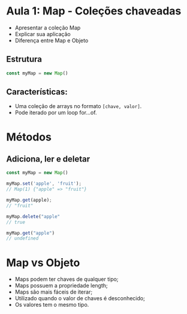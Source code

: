 # Aula 1: Map - Coleções chaveadas

- Apresentar a coleção Map
- Explicar sua aplicação
- Diferença entre Map e Objeto

## Estrutura
```js
const myMap = new Map()
```

## Características:

- Uma coleção de arrays no formato ```[chave, valor]```.
- Pode iterado por um loop for...of.

# Métodos

## Adiciona, ler e deletar
```js
const myMap = new Map()

myMap.set('apple', 'fruit');
// Map(1) {"apple" => "fruit"}

myMap.get(apple);
// "fruit"

myMap.delete("apple"
// true

myMap.get("apple")
// undefined
```

# Map vs Objeto

- Maps podem ter chaves de qualquer tipo;
- Maps possuem a propriedade length;
- Maps são mais fáceis de iterar;
- Utilizado quando o valor de chaves é desconhecido;
- Os valores tem o mesmo tipo.

